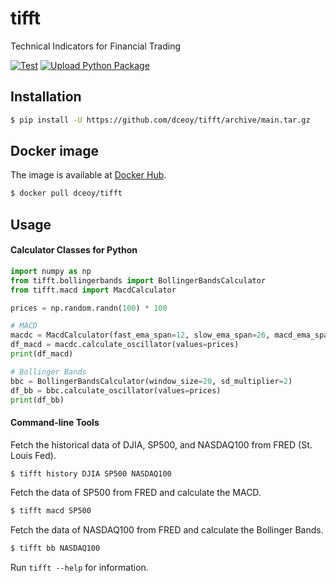 tifft
=====

Technical Indicators for Financial Trading

[![Test](https://github.com/dceoy/tifft/actions/workflows/test.yml/badge.svg)](https://github.com/dceoy/tifft/actions/workflows/test.yml)
[![Upload Python Package](https://github.com/dceoy/tifft/actions/workflows/python-publish.yml/badge.svg)](https://github.com/dceoy/tifft/actions/workflows/python-publish.yml)

Installation
------------

```sh
$ pip install -U https://github.com/dceoy/tifft/archive/main.tar.gz
```

Docker image
------------

The image is available at [Docker Hub](https://hub.docker.com/r/dceoy/tifft/).

```sh
$ docker pull dceoy/tifft
```

Usage
-----

#### Calculator Classes for Python

```python
import numpy as np
from tifft.bollingerbands import BollingerBandsCalculator
from tifft.macd import MacdCalculator

prices = np.random.randn(100) * 100

# MACD
macdc = MacdCalculator(fast_ema_span=12, slow_ema_span=26, macd_ema_span=9)
df_macd = macdc.calculate_oscillator(values=prices)
print(df_macd)

# Bollinger Bands
bbc = BollingerBandsCalculator(window_size=20, sd_multiplier=2)
df_bb = bbc.calculate_oscillator(values=prices)
print(df_bb)
```

#### Command-line Tools

Fetch the historical data of DJIA, SP500, and NASDAQ100 from FRED (St. Louis Fed).

```sh
$ tifft history DJIA SP500 NASDAQ100
```

Fetch the data of SP500 from FRED and calculate the MACD.

```sh
$ tifft macd SP500
```

Fetch the data of NASDAQ100 from FRED and calculate the Bollinger Bands.

```sh
$ tifft bb NASDAQ100
```

Run `tifft --help` for information.
